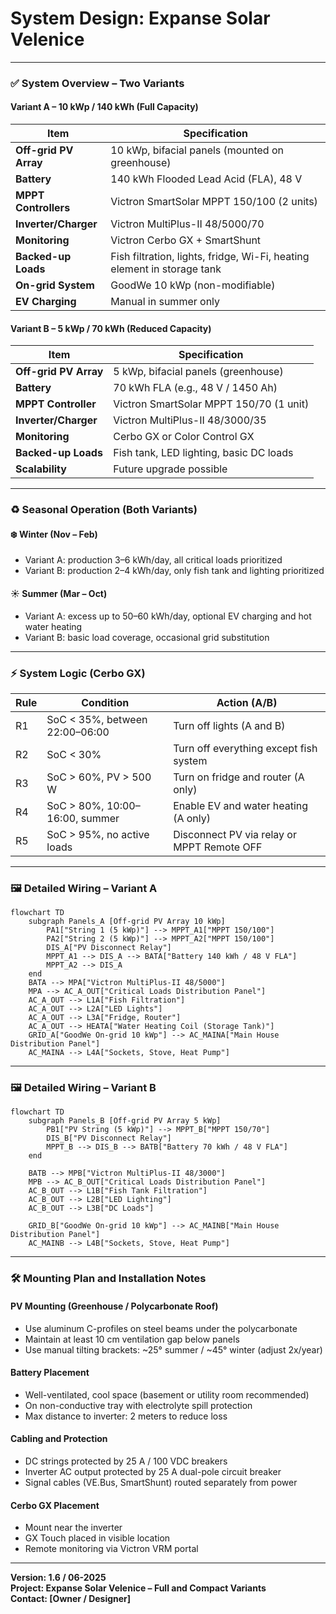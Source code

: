 
# System Design: Expanse Solar Velenice

---

### ✅ System Overview – Two Variants

#### Variant A – 10 kWp / 140 kWh (Full Capacity)

| Item                      | Specification                                |
|---------------------------|-----------------------------------------------|
| **Off-grid PV Array**     | 10 kWp, bifacial panels (mounted on greenhouse) |
| **Battery**               | 140 kWh Flooded Lead Acid (FLA), 48 V         |
| **MPPT Controllers**      | Victron SmartSolar MPPT 150/100 (2 units)     |
| **Inverter/Charger**      | Victron MultiPlus-II 48/5000/70               |
| **Monitoring**            | Victron Cerbo GX + SmartShunt                 |
| **Backed-up Loads**       | Fish filtration, lights, fridge, Wi-Fi, heating element in storage tank |
| **On-grid System**        | GoodWe 10 kWp (non-modifiable)                |
| **EV Charging**           | Manual in summer only                         |

#### Variant B – 5 kWp / 70 kWh (Reduced Capacity)

| Item                      | Specification                                 |
|---------------------------|-----------------------------------------------|
| **Off-grid PV Array**     | 5 kWp, bifacial panels (greenhouse)           |
| **Battery**               | 70 kWh FLA (e.g., 48 V / 1450 Ah)             |
| **MPPT Controller**       | Victron SmartSolar MPPT 150/70 (1 unit)       |
| **Inverter/Charger**      | Victron MultiPlus-II 48/3000/35               |
| **Monitoring**            | Cerbo GX or Color Control GX                  |
| **Backed-up Loads**       | Fish tank, LED lighting, basic DC loads       |
| **Scalability**           | Future upgrade possible                       |

---

### ♻️ Seasonal Operation (Both Variants)

#### ❄️ Winter (Nov – Feb)
- Variant A: production 3–6 kWh/day, all critical loads prioritized
- Variant B: production 2–4 kWh/day, only fish tank and lighting prioritized

#### ☀️ Summer (Mar – Oct)
- Variant A: excess up to 50–60 kWh/day, optional EV charging and hot water heating
- Variant B: basic load coverage, occasional grid substitution

---

### ⚡ System Logic (Cerbo GX)

| Rule | Condition                              | Action (A/B)                                 |
|------|----------------------------------------|----------------------------------------------|
| R1   | SoC < 35%, between 22:00–06:00         | Turn off lights (A and B)                    |
| R2   | SoC < 30%                              | Turn off everything except fish system       |
| R3   | SoC > 60%, PV > 500 W                  | Turn on fridge and router (A only)           |
| R4   | SoC > 80%, 10:00–16:00, summer         | Enable EV and water heating (A only)         |
| R5   | SoC > 95%, no active loads             | Disconnect PV via relay or MPPT Remote OFF   |

---

### 🖼 Detailed Wiring – Variant A
```mermaid
flowchart TD
    subgraph Panels_A [Off-grid PV Array 10 kWp]
        PA1["String 1 (5 kWp)"] --> MPPT_A1["MPPT 150/100"]
        PA2["String 2 (5 kWp)"] --> MPPT_A2["MPPT 150/100"]
        DIS_A["PV Disconnect Relay"]
        MPPT_A1 --> DIS_A --> BATA["Battery 140 kWh / 48 V FLA"]
        MPPT_A2 --> DIS_A
    end
    BATA --> MPA["Victron MultiPlus-II 48/5000"]
    MPA --> AC_A_OUT["Critical Loads Distribution Panel"]
    AC_A_OUT --> L1A["Fish Filtration"]
    AC_A_OUT --> L2A["LED Lights"]
    AC_A_OUT --> L3A["Fridge, Router"]
    AC_A_OUT --> HEATA["Water Heating Coil (Storage Tank)"]
    GRID_A["GoodWe On-grid 10 kWp"] --> AC_MAINA["Main House Distribution Panel"]
    AC_MAINA --> L4A["Sockets, Stove, Heat Pump"]
```

---

### 🖼 Detailed Wiring – Variant B
```mermaid
flowchart TD
    subgraph Panels_B [Off-grid PV Array 5 kWp]
        PB1["PV String (5 kWp)"] --> MPPT_B["MPPT 150/70"]
        DIS_B["PV Disconnect Relay"]
        MPPT_B --> DIS_B --> BATB["Battery 70 kWh / 48 V FLA"]
    end

    BATB --> MPB["Victron MultiPlus-II 48/3000"]
    MPB --> AC_B_OUT["Critical Loads Distribution Panel"]
    AC_B_OUT --> L1B["Fish Tank Filtration"]
    AC_B_OUT --> L2B["LED Lighting"]
    AC_B_OUT --> L3B["DC Loads"]

    GRID_B["GoodWe On-grid 10 kWp"] --> AC_MAINB["Main House Distribution Panel"]
    AC_MAINB --> L4B["Sockets, Stove, Heat Pump"]
```

---

### 🛠️ Mounting Plan and Installation Notes

#### PV Mounting (Greenhouse / Polycarbonate Roof)
- Use aluminum C-profiles on steel beams under the polycarbonate
- Maintain at least 10 cm ventilation gap below panels
- Use manual tilting brackets: ~25° summer / ~45° winter (adjust 2x/year)

#### Battery Placement
- Well-ventilated, cool space (basement or utility room recommended)
- On non-conductive tray with electrolyte spill protection
- Max distance to inverter: 2 meters to reduce loss

#### Cabling and Protection
- DC strings protected by 25 A / 100 VDC breakers
- Inverter AC output protected by 25 A dual-pole circuit breaker
- Signal cables (VE.Bus, SmartShunt) routed separately from power

#### Cerbo GX Placement
- Mount near the inverter
- GX Touch placed in visible location
- Remote monitoring via Victron VRM portal

---

**Version: 1.6 / 06-2025**  
**Project: Expanse Solar Velenice – Full and Compact Variants**  
**Contact: [Owner / Designer]**

